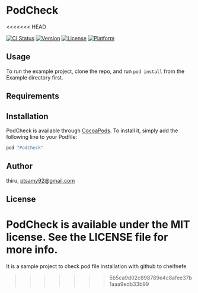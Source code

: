 # PodCheck
<<<<<<< HEAD

[![CI Status](http://img.shields.io/travis/thiru/PodCheck.svg?style=flat)](https://travis-ci.org/thiru/PodCheck)
[![Version](https://img.shields.io/cocoapods/v/PodCheck.svg?style=flat)](http://cocoapods.org/pods/PodCheck)
[![License](https://img.shields.io/cocoapods/l/PodCheck.svg?style=flat)](http://cocoapods.org/pods/PodCheck)
[![Platform](https://img.shields.io/cocoapods/p/PodCheck.svg?style=flat)](http://cocoapods.org/pods/PodCheck)

## Usage

To run the example project, clone the repo, and run `pod install` from the Example directory first.

## Requirements

## Installation

PodCheck is available through [CocoaPods](http://cocoapods.org). To install
it, simply add the following line to your Podfile:

```ruby
pod "PodCheck"
```

## Author

thiru, ptsamy92@gmail.com

## License

PodCheck is available under the MIT license. See the LICENSE file for more info.
=======
It is a sample project to check pod file installation with github to cheifnefe
>>>>>>> 5b5ca9d02c898789e4c8afee37b1aaa9edb33b99
